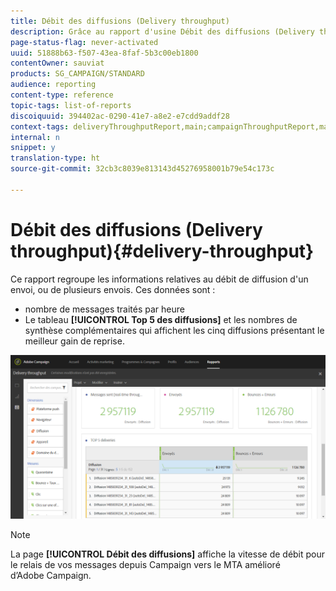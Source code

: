 ```yaml
---
title: Débit des diffusions (Delivery throughput)
description: Grâce au rapport d'usine Débit des diffusions (Delivery throughput), découvrez les performances de votre diffusion.
page-status-flag: never-activated
uuid: 51888b63-f507-43ea-8faf-5b3c00eb1800
contentOwner: sauviat
products: SG_CAMPAIGN/STANDARD
audience: reporting
content-type: reference
topic-tags: list-of-reports
discoiquuid: 394402ac-0290-41e7-a8e2-e7cdd9addf28
context-tags: deliveryThroughputReport,main;campaignThroughputReport,main;programThroughputReport,main
internal: n
snippet: y
translation-type: ht
source-git-commit: 32cb3c8039e813143d45276958001b79e54c173c

---
```



# Débit des diffusions (Delivery throughput){#delivery-throughput}

Ce rapport regroupe les informations relatives au débit de diffusion d&#39;un envoi, ou de plusieurs envois. Ces données sont :

* nombre de messages traités par heure
* Le tableau **[!UICONTROL Top 5 des diffusions]** et les nombres de synthèse complémentaires qui affichent les cinq diffusions présentant le meilleur gain de reprise.

![](assets/delivery_reports_1.png)

>[!NOTE]
>
>La page **[!UICONTROL Débit des diffusions]** affiche la vitesse de débit pour le relais de vos messages depuis Campaign vers le MTA amélioré d’Adobe Campaign.

